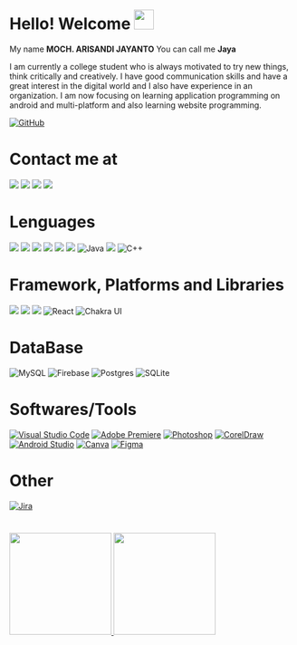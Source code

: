 # Hello! Welcome <img src="https://media.giphy.com/media/hvRJCLFzcasrR4ia7z/giphy.gif" width="35px">

My name **MOCH. ARISANDI JAYANTO** You can call me **Jaya**

I am currently a college student who is always motivated to try new things, think critically and creatively. I have good communication skills and have a great interest in the digital world and I also have experience in an organization. I am now focusing on learning application programming on android and multi-platform and also learning website programming.

<a href="https://github.com/settings/appearance" target="_blank"> ![GitHub](https://img.shields.io/badge/Klik%20Here%20Change%20Github%20to%20Dark%20Theme-%23121011.svg?style=for-the-badge&logo=github&logoColor=white)</a>

# Contact me at
<a href="https://t.me/Jaya_mrj" target="_blank"><img src="https://img.shields.io/badge/Telegram-2CA5E0?style=for-the-badge&logo=telegram&logoColor=white"></a>
<a href="mailto:diajaya0@gmail.com" target="_blank"><img src="https://img.shields.io/badge/Gmail-D14836?style=for-the-badge&logo=gmail&logoColor=white"></a>
<a href="https://www.instagram.com/jaya_mrj/" target="_blank"><img src="https://img.shields.io/badge/Instagram-E4405F?style=for-the-badge&logo=instagram&logoColor=white"></a>
<a href="https://www.linkedin.com/in/moch-arisandi-jayanto-70a563179/" target="_blank"><img src="https://img.shields.io/badge/LinkedIn-%23563D7C?style=for-the-badge&logo=linkedin&logoColor=white"></a>

# Lenguages
<a><img src="https://img.shields.io/badge/Python%20-%233776AB.svg?&style=for-the-badge&logo=Python&logoColor=white"></a>
<a><img src="https://img.shields.io/badge/html5%20-%23E34F26.svg?&style=for-the-badge&logo=html5&logoColor=white"></a>
<a><img src="https://img.shields.io/badge/css%20-%231572B6.svg?&style=for-the-badge&logo=css3&logoColor=white"></a>
<a><img src="https://img.shields.io/badge/javascript%20-%23323330.svg?&style=for-the-badge&logo=javascript&logoColor=%23F7DF1E"></a>
<a><img src="https://img.shields.io/badge/php-%23777BB4.svg?&style=for-the-badge&logo=php&logoColor=white"></a>
<a><img src="https://img.shields.io/badge/dart-%230175C2.svg?&style=for-the-badge&logo=dart&logoColor=white"></a>
<a>![Java](https://img.shields.io/badge/java-%23ED8B00.svg?style=for-the-badge&logo=java&logoColor=white)</a>
<a><img src="https://img.shields.io/badge/Kotlin-E4405F?style=for-the-badge&logo=kotlin&logoColor=white"></a>
<a>![C++](https://img.shields.io/badge/c++-%2300599C.svg?style=for-the-badge&logo=c%2B%2B&logoColor=white)</a>

# Framework, Platforms and Libraries
<a><img src="https://img.shields.io/badge/laravel%20-%23FF2D20.svg?&style=for-the-badge&logo=laravel&logoColor=white"></a>
<a><img src="https://img.shields.io/badge/Flutter%20-%2302569B.svg?&style=for-the-badge&logo=Flutter&logoColor=white"></a>
<a><img src="https://img.shields.io/badge/bootstrap%20-%23563D7C.svg?&style=for-the-badge&logo=bootstrap&logoColor=white"></a>
<a>![React](https://img.shields.io/badge/react-%2320232a.svg?style=for-the-badge&logo=react&logoColor=%2361DAFB)</a>
<a>![Chakra UI](https://img.shields.io/badge/chakra%20Ui-%234ED1C5.svg?style=for-the-badge&logo=chakraui&logoColor=white)</a>

# DataBase
<a>![MySQL](https://img.shields.io/badge/mysql-%2300f.svg?style=for-the-badge&logo=mysql&logoColor=white)</a>
<a><img alt="Firebase" src="https://img.shields.io/badge/firebase%20-%23039BE5.svg?&style=for-the-badge&logo=firebase"></a>
<a><img alt="Postgres" src ="https://img.shields.io/badge/postgres-%23316192.svg?&style=for-the-badge&logo=postgresql&logoColor=white"></a>
<a>![SQLite](https://img.shields.io/badge/sqlite-%2307405e.svg?style=for-the-badge&logo=sqlite&logoColor=white)</a>

# Softwares/Tools

<a href="https://code.visualstudio.com/" target="_blank"><img alt="Visual Studio Code" src="https://img.shields.io/badge/VisualStudioCode-E4405F?style=for-the-badge&logo=visualstudiocode&logoColor=white"></a>
<a href="https://www.adobe.com/sea/products/premiere.html" target="_blank">![Adobe Premiere](https://img.shields.io/badge/Adobe%20Premiere-9999FF.svg?style=for-the-badge&logo=Adobe%20Premiere%20Pro&logoColor=white)</a> 
<a href="https://www.adobe.com/products/photoshop.html" target="_blank"> <img alt="Photoshop" src="https://img.shields.io/badge/AdobePhotoShop-%23563D7C?style=for-the-badge&logo=adobephotoshop&logoColor=white"></a>
<a href="https://www.coreldraw.com/en" target="_blank"> <img alt="CorelDraw" src="https://img.shields.io/badge/CorelDRAW-%23E34F26?style=for-the-badge&logo=corelDRAW&logoColor=white"></a>
<a href="https://developer.android.com/studio" target="_blank"> <img alt="Android Studio" src="https://img.shields.io/badge/AndroidStudio-%2302569B?style=for-the-badge&logo=androidstudio&logoColor=white"></a>
<a href="https://www.canva.com/" target="_blank"><img alt="Canva" src="https://img.shields.io/badge/Canva-E4405F?style=for-the-badge&logo=canva&logoColor=white"></a>
<a href="#">![Figma](https://img.shields.io/badge/figma-%23F24E1E.svg?style=for-the-badge&logo=figma&logoColor=white)</a>

# Other
<a href="#">![Jira](https://img.shields.io/badge/jira-%230A0FFF.svg?style=for-the-badge&logo=jira&logoColor=white)</a>

# 
<p align="left">
<a href="https://github.com/MochArisandiJayanto">
  <img height="180em" src="https://github-readme-stats-eight-theta.vercel.app/api?username=MochArisandiJayanto&show_icons=true&theme=algolia&include_all_commits=true&count_private=true"/>
  <img height="180em" src="https://github-readme-stats-eight-theta.vercel.app/api/top-langs/?username=MochArisandiJayanto&layout=compact&langs_count=8&theme=algolia"/>
</a>
</p>
<br />
<br />
